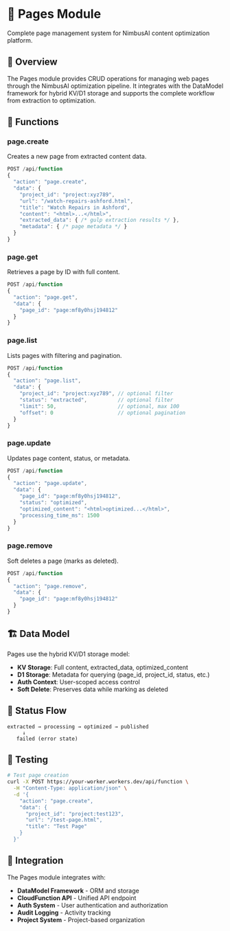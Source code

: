 # 📄 Pages Module

Complete page management system for NimbusAI content optimization platform.

## 🎯 **Overview**

The Pages module provides CRUD operations for managing web pages through the NimbusAI optimization pipeline. It integrates with the DataModel framework for hybrid KV/D1 storage and supports the complete workflow from extraction to optimization.

## 🚀 **Functions**

### **page.create**
Creates a new page from extracted content data.

```javascript
POST /api/function
{
  "action": "page.create",
  "data": {
    "project_id": "project:xyz789",
    "url": "/watch-repairs-ashford.html", 
    "title": "Watch Repairs in Ashford",
    "content": "<html>...</html>",
    "extracted_data": { /* gulp extraction results */ },
    "metadata": { /* page metadata */ }
  }
}
```

### **page.get**
Retrieves a page by ID with full content.

```javascript
POST /api/function
{
  "action": "page.get",
  "data": {
    "page_id": "page:mf8y0hsj194812"
  }
}
```

### **page.list**
Lists pages with filtering and pagination.

```javascript
POST /api/function
{
  "action": "page.list",
  "data": {
    "project_id": "project:xyz789", // optional filter
    "status": "extracted",          // optional filter
    "limit": 50,                    // optional, max 100
    "offset": 0                     // optional pagination
  }
}
```

### **page.update**
Updates page content, status, or metadata.

```javascript
POST /api/function
{
  "action": "page.update",
  "data": {
    "page_id": "page:mf8y0hsj194812",
    "status": "optimized",
    "optimized_content": "<html>optimized...</html>",
    "processing_time_ms": 1500
  }
}
```

### **page.remove**
Soft deletes a page (marks as deleted).

```javascript
POST /api/function
{
  "action": "page.remove",
  "data": {
    "page_id": "page:mf8y0hsj194812"
  }
}
```

## 🏗️ **Data Model**

Pages use the hybrid KV/D1 storage model:

- **KV Storage**: Full content, extracted_data, optimized_content
- **D1 Storage**: Metadata for querying (page_id, project_id, status, etc.)
- **Auth Context**: User-scoped access control
- **Soft Delete**: Preserves data while marking as deleted

## 🔄 **Status Flow**

```
extracted → processing → optimized → published
     ↓
   failed (error state)
```

## 🧪 **Testing**

```bash
# Test page creation
curl -X POST https://your-worker.workers.dev/api/function \
  -H "Content-Type: application/json" \
  -d '{
    "action": "page.create",
    "data": {
      "project_id": "project:test123",
      "url": "/test-page.html",
      "title": "Test Page"
    }
  }'
```

## 🔗 **Integration**

The Pages module integrates with:
- **DataModel Framework** - ORM and storage
- **CloudFunction API** - Unified API endpoint
- **Auth System** - User authentication and authorization
- **Audit Logging** - Activity tracking
- **Project System** - Project-based organization


